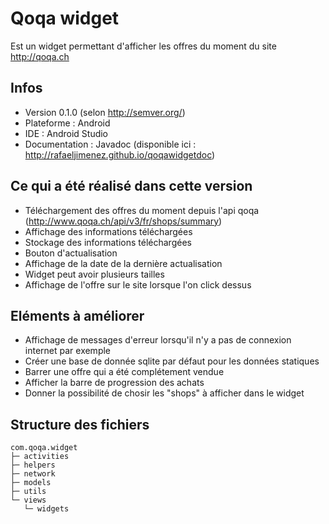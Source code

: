 # Qoqa widget

Est un widget permettant d'afficher les offres du moment du site http://qoqa.ch

## Infos

* Version 0.1.0 (selon http://semver.org/) 
* Plateforme : Android
* IDE : Android Studio
* Documentation : Javadoc (disponible ici : http://rafaeljimenez.github.io/qoqawidgetdoc)

## Ce qui a été réalisé dans cette version 

* Téléchargement des offres du moment depuis l'api qoqa (http://www.qoqa.ch/api/v3/fr/shops/summary)
* Affichage des informations téléchargées
* Stockage des informations téléchargées
* Bouton d'actualisation
* Affichage de la date de la dernière actualisation
* Widget peut avoir plusieurs tailles
* Affichage de l'offre sur le site lorsque l'on click dessus

## Eléments à améliorer

* Affichage de messages d'erreur lorsqu'il n'y a pas de connexion internet par exemple
* Créer une base de donnée sqlite par défaut pour les données statiques
* Barrer une offre qui a été complétement vendue
* Afficher la barre de progression des achats
* Donner la possibilité de chosir les "shops" à afficher dans le widget

## Structure des fichiers

```
com.qoqa.widget
├─ activities
├─ helpers
├─ network
├─ models
├─ utils
└─ views
   └─ widgets
```

